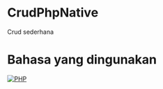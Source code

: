 # CrudPhpNative
 Crud sederhana 

# Bahasa yang dingunakan
<p>
<a href="https://github.com/search?q=user%3Aryugenxd+language%3Aphp"><img alt="PHP" src="https://img.shields.io/badge/PHP-777BB4.svg?logo=php&logoColor=white"></a>
<p>
